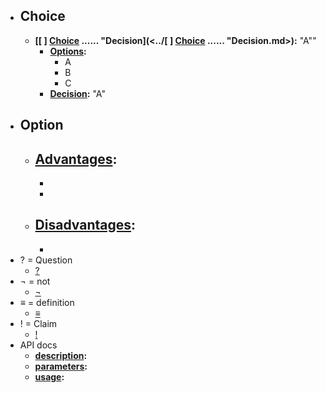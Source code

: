 - ## Choice
    - **[[ ] [Choice](<../Choice.md>) ...... "Decision](<../[ ] [Choice](<../Choice.md>) ...... "Decision.md>):** "A""
        - **[Options](<../Options.md>):**
            - A
            - B
            - C
        - **[Decision](<../Decision.md>):** "A"
- ## Option
    - **[Advantages](<../Advantages.md>):**
        -  
        -  
        - 
    - **[Disadvantages](<../Disadvantages.md>):**
        -  
        -  
- ? = Question
    - [?]([Question](<../Question.md>))
- ¬ = not
    - [¬]([NOT](<../NOT.md>))
- ≡ = definition
    - [≡]([Definition](<../Definition.md>))
- ! = Claim
    - [!]([Claim](<../Claim.md>))
- API docs
    - **[description](<../description.md>):**
    - **[parameters](<../parameters.md>):**
    - **[usage](<../usage.md>):**
